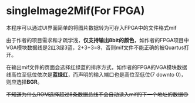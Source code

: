 # singleImage2Mif(For FPGA)

​		本程序可以通过UI界面简单的将图片数据转为可存入FPGA中的文件格式mif

​		由于作者的项目需求和才疏学浅，**仅支持输出8bit的颜色**，如作者的FPGA项目中VGA模块数据线是2红3绿3蓝，2+3+3=8，否则mif文件不能正确的被Quartus打开。

​		在输出mif文件的页面会选择红绿蓝的排序方式，如作者的FPGA的VGA模块数据线高位至低位依次是**蓝绿红**，而声明的输入端口也是高位至低位(7 downto 0)，则应选择**BGR**。

​		~~不知道为什么ROM选择超过8条数据总线不会自动读入mif的下一个地址的数据🙃~~